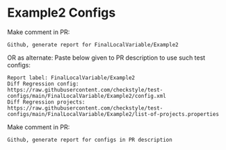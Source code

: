 # Example2 Configs
Make comment in PR:
```
Github, generate report for FinalLocalVariable/Example2
```
OR as alternate:
Paste below given to PR description to use such test configs:
```
Report label: FinalLocalVariable/Example2
Diff Regression config: https://raw.githubusercontent.com/checkstyle/test-configs/main/FinalLocalVariable/Example2/config.xml
Diff Regression projects: https://raw.githubusercontent.com/checkstyle/test-configs/main/FinalLocalVariable/Example2/list-of-projects.properties
```
Make comment in PR:
```
Github, generate report for configs in PR description
```
